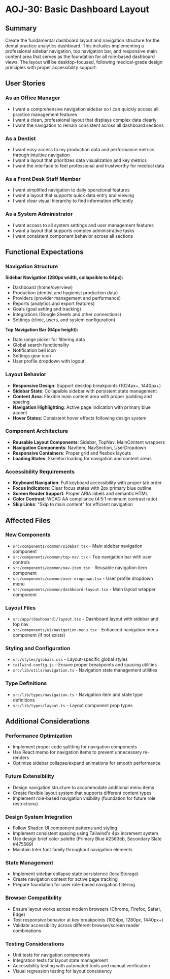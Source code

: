 # AOJ-30: Basic Dashboard Layout

## Summary

Create the fundamental dashboard layout and navigation structure for the dental practice analytics dashboard. This includes implementing a professional sidebar navigation, top navigation bar, and responsive main content area that serves as the foundation for all role-based dashboard views. The layout will be desktop-focused, following medical-grade design principles with proper accessibility support.

## User Stories

### As an Office Manager
- I want a comprehensive navigation sidebar so I can quickly access all practice management features
- I want a clean, professional layout that displays complex data clearly
- I want the navigation to remain consistent across all dashboard sections

### As a Dentist
- I want easy access to my production data and performance metrics through intuitive navigation
- I want a layout that prioritizes data visualization and key metrics
- I want the interface to feel professional and trustworthy for medical data

### As a Front Desk Staff Member
- I want simplified navigation to daily operational features
- I want a layout that supports quick data entry and viewing
- I want clear visual hierarchy to find information efficiently

### As a System Administrator
- I want access to all system settings and user management features
- I want a layout that supports complex administrative tasks
- I want consistent component behavior across all sections

## Functional Expectations

### Navigation Structure
**Sidebar Navigation (280px width, collapsible to 64px):**
- Dashboard (home/overview)
- Production (dentist and hygienist production data)
- Providers (provider management and performance)
- Reports (analytics and export features)
- Goals (goal setting and tracking)
- Integrations (Google Sheets and other connections)
- Settings (clinic, users, and system configuration)

**Top Navigation Bar (64px height):**
- Date range picker for filtering data
- Global search functionality
- Notification bell icon
- Settings gear icon
- User profile dropdown with logout

### Layout Behavior
- **Responsive Design**: Support desktop breakpoints (1024px+, 1440px+)
- **Sidebar State**: Collapsible sidebar with persistent state management
- **Content Area**: Flexible main content area with proper padding and spacing
- **Navigation Highlighting**: Active page indication with primary blue accent
- **Hover States**: Consistent hover effects following design system

### Component Architecture
- **Reusable Layout Components**: Sidebar, TopNav, MainContent wrappers
- **Navigation Components**: NavItem, NavSection, UserDropdown
- **Responsive Containers**: Proper grid and flexbox layouts
- **Loading States**: Skeleton loading for navigation and content areas

### Accessibility Requirements
- **Keyboard Navigation**: Full keyboard accessibility with proper tab order
- **Focus Indicators**: Clear focus states with 2px primary blue outline
- **Screen Reader Support**: Proper ARIA labels and semantic HTML
- **Color Contrast**: WCAG AA compliance (4.5:1 minimum contrast ratio)
- **Skip Links**: "Skip to main content" for efficient navigation

## Affected Files

### New Components
- `src/components/common/sidebar.tsx` - Main sidebar navigation component
- `src/components/common/top-nav.tsx` - Top navigation bar with user controls
- `src/components/common/nav-item.tsx` - Reusable navigation item component
- `src/components/common/user-dropdown.tsx` - User profile dropdown menu
- `src/components/common/dashboard-layout.tsx` - Main layout wrapper component

### Layout Files
- `src/app/(dashboard)/layout.tsx` - Dashboard layout with sidebar and top nav
- `src/components/ui/navigation-menu.tsx` - Enhanced navigation menu component (if not exists)

### Styling and Configuration
- `src/styles/globals.css` - Layout-specific global styles
- `tailwind.config.js` - Ensure proper breakpoints and spacing utilities
- `src/lib/utils/navigation.ts` - Navigation state management utilities

### Type Definitions
- `src/lib/types/navigation.ts` - Navigation item and state type definitions
- `src/lib/types/layout.ts` - Layout component prop types

## Additional Considerations

### Performance Optimization
- Implement proper code splitting for navigation components
- Use React.memo for navigation items to prevent unnecessary re-renders
- Optimize sidebar collapse/expand animations for smooth performance

### Future Extensibility
- Design navigation structure to accommodate additional menu items
- Create flexible layout system that supports different content types
- Implement role-based navigation visibility (foundation for future role restrictions)

### Design System Integration
- Follow Shadcn UI component patterns and styling
- Implement consistent spacing using Tailwind's 4px increment system
- Use design brief color palette (Primary Blue #2563eb, Secondary Slate #475569)
- Maintain Inter font family throughout navigation elements

### State Management
- Implement sidebar collapse state persistence (localStorage)
- Create navigation context for active page tracking
- Prepare foundation for user role-based navigation filtering

### Browser Compatibility
- Ensure layout works across modern browsers (Chrome, Firefox, Safari, Edge)
- Test responsive behavior at key breakpoints (1024px, 1280px, 1440px+)
- Validate accessibility across different browser/screen reader combinations

### Testing Considerations
- Unit tests for navigation components
- Integration tests for layout state management
- Accessibility testing with automated tools and manual verification
- Visual regression testing for layout consistency 